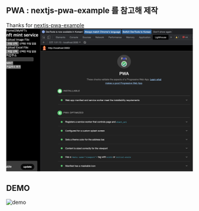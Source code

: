 ## PWA : nextjs-pwa-example 를 참고해 제작
Thanks for [nextjs-pwa-example](https://github.com/vercel/next.js/tree/canary/examples/progressive-web-app)
![pwa-lighthouse](public/images/pwa-lighthouse.png)

## DEMO
![demo](public/gif/nft-party-demo.gif)
